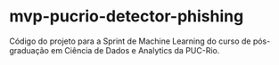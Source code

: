 # mvp-pucrio-detector-phishing
Código do projeto para a Sprint de Machine Learning do curso de pós-graduação em Ciência de Dados e Analytics da PUC-Rio.
